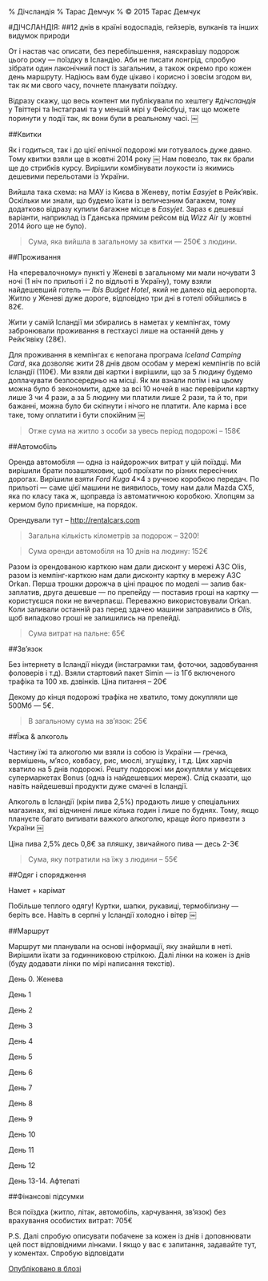 % Дічсландія
% Тарас Демчук
% &copy; 2015 Тарас Демчук

#ДІЧСЛАНДІЯ:
##12 днів в країні водоспадів, гейзерів, вулканів та інших видумок природи

От і настав час описати, без перебільшення, наяскравішу подорож цього року — поїздку в Ісландію. Аби не писати лонгрід, спробую зібрати один лаконічний пост із загальним, а також окремо про кожен день маршруту. Надіюсь вам буде цікаво і корисно і зовсім згодом ви, так як ми свого часу, почнете планувати поїздку.

Відразу скажу, що весь контент ми публікували по хештегу _#дічсландія_ у Твіттері та Інстаграмі та у меншій мірі у Фейсбуці, так що можете поринути у події так, як вони були в реальному часі. ￼

##Квитки

Як і годиться, так і до цієї епічної подорожі ми готувалось дуже давно. Тому квитки взяли ще в жовтні 2014 року ￼ Нам повезло, так як брали ще до стрибків курсу. Вирішили комбінувати лоукости із якимись дешевими перельотами із України.

Вийшла така схема: на МАУ із Києва в Женеву, потім _Easyjet_ в Рейк’явік. Оскільки ми знали, що будемо їхати із величезним багажем, тому додатково відразу купили багажне місце в _Easyjet_. Зараз є дешевші варіанти, наприклад із Гданська прямим рейсом від _Wizz Air_ (у жовтні 2014 його ще не було).

>Сума, яка вийшла в загальному за квитки — 250€ з людини.

##Проживання

На «перевалочному» пункті у Женеві в загальному ми мали ночувати 3 ночі (1 ніч по прильоті і 2 по відльоті в Україну), тому взяли найдешевший готель — _Ibis Budget Hotel_, який не далеко від аеропорта. Житло у Женеві дуже дороге, відповідно три дні в готелі обійшлись в 82€.

Жити у самій Ісландії ми збирались в наметах у кемпінгах, тому забронювали проживання в гестхаусі лише на останній день у Рейк’явіку (28€).

Для проживання в кемпінгах є непогана програма _Iceland Camping Card_, яка дозволяє жити 28 днів двом особам у мережі кемпінгів по всій Ісландії (110€). Ми взяли дві картки і вирішили, що за 5 людину будемо доплачувати безпосередньо на місці. Як ми взнали потім і на цьому можна було б зекономити, адже за всі 10 ночей в нас перевірили картку лише 3 чи 4 рази, а за 5 людину ми платили лише 2 рази, та й то, при бажанні, можна було би скіпнути і нічого не платити. Але карма і все таке, тому оплатити і бути спокійним ￼

>Отже сума на житло з особи за увесь період подорожі – 158€

##Автомобіль

Оренда автомобіля — одна із найдорожчих витрат у цій поїздці. Ми вирішили брати позашляховик, щоб проїхати по різних пересічних дорогах. Вирішили взяти _Ford Kuga_ 4×4 з ручною коробкою передач. По прильоті — саме цієї машини не виявилось, тому нам дали Mazda CX5, яка по класу така ж, щоправда із автоматичною коробкою. Хлопцям за кермом було приємніше, на порядок.

Орендували тут – http://rentalcars.com

>Загальна кількість кілометрів за подорож – 3200!

>Сума оренди автомобіля на 10 днів на людину: 152€

Разом із орендованою карткою нам дали дисконт у мережі АЗС Olis, разом із кемпінг-карткою нам дали дисконту картку в мережу АЗС Orkan. Перша трошки дорожча в ціні працює по моделі — залив бак-заплатив, друга дешевше — по препейду — поставив гроші на картку — користуєшся поки не вичерпаєш. Переважно використовували Orkan. Коли заливали останній раз перед здачею машини заправились в _Olis_, щоб випадково гроші не залишились на препейді.

>Сума витрат на пальне: 65€

##Зв’язок

Без інтернету в Ісландії нікуди (інстаграмки там, фоточки, задовбування фоловерів і т.д). Взяли стартовий пакет Simin — із 1Гб включеного трафіка та 100 хв. дзвінків. Ціна питання – 20€

Декому до кінця подорожі трафіка не хватило, тому докупляли ще 500Мб — 5€.

>В загальному сума на зв’язок: 25€

##Їжа & алкоголь

Частину їжі та алкоголю ми взяли із собою із України — гречка, вермішень, м’ясо, ковбасу, рис, мюслі, згущівку, і т.д. Цих харчів хватило на 5 днів подорожі. Решту подорожі ми докупляли у місцевих супермаркетах Bonus (одна із найдешевших мереж). Слід сказати, що навіть найдешевші продукти дуже смачні в Ісландії.

Алкоголь в Ісландії (крім пива 2,5%) продають лише у спеціальних магазинах, які відчинені лише кілька годин і лише по буднях. Тому, якщо плануєте багато випивати важкого алкоголю, краще його привезти з України ￼

Ціна пива 2,5% десь 0,8€ за пляшку, звичайного пива — десь 2-3€

>Сума, яку потратили на їжу з людини – 55€

##Одяг і спорядження

Намет + карімат

Побільше теплого одягу! Куртки, шапки, рукавиці, термобілизну — беріть все. Навіть в серпні у Ісландії холодно і вітер ￼

##Маршрут

Маршрут ми планували на основі інформації, яку знайшли в неті. Вирішили їхати за годинниковою стрілкою. Далі лінки на кожен із днів (буду додавати лінки по мірі написання текстів).

День 0. Женева

День 1

День 2

День 3

День 4

День 5

День 6

День 7

День 8

День 9

День 10

День 11

День 12

День 13-14. Афтепаті

##Фінансові підсумки

Вся поїздка (житло, літак, автомобіль, харчування, зв’язок) без врахування особистих витрат: 705€

P.S. Далі спробую описувати побачене за кожен із днів і доповнювати цей пост відповідними лінками. І якщо у вас є запитання, задавайте тут, у коментах. Спробую відповідати


[Опубліковано в блозі](http://dyoma.pp.ua/2015/09/02/dichslandiya-12-dniv-v-krajini-vodospadiv-hejzeriv-vulkaniv-ta-inshyh-vydumok-pryrody/)
